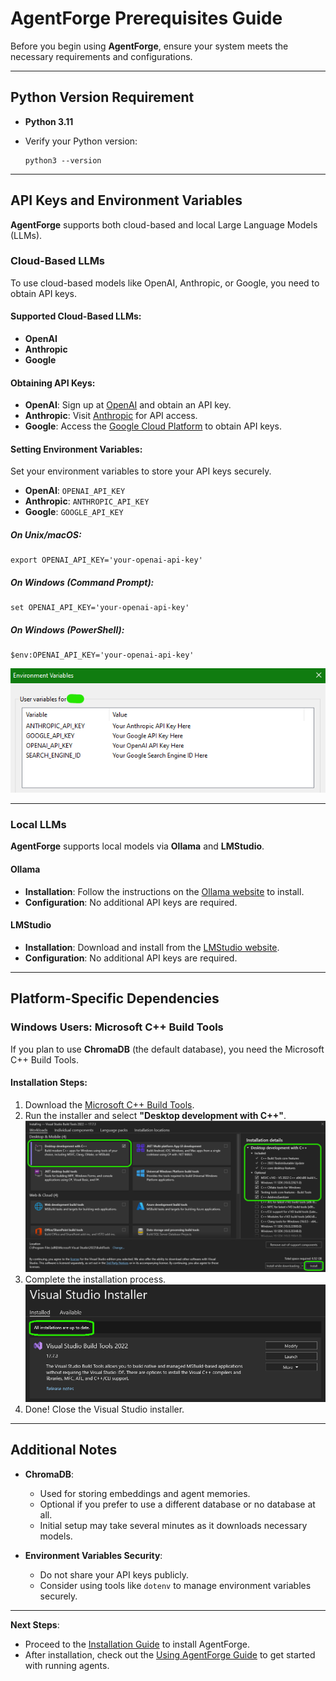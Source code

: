 # AgentForge Prerequisites Guide

Before you begin using **AgentForge**, ensure your system meets the necessary requirements and configurations.

---

## Python Version Requirement

- **Python 3.11**
- Verify your Python version:

  ```shell
  python3 --version
  ```

---

## API Keys and Environment Variables

**AgentForge** supports both cloud-based and local Large Language Models (LLMs).

### Cloud-Based LLMs

To use cloud-based models like OpenAI, Anthropic, or Google, you need to obtain API keys.

#### **Supported Cloud-Based LLMs**:

- **OpenAI**
- **Anthropic**
- **Google**

#### **Obtaining API Keys**:

- **OpenAI**: Sign up at [OpenAI](https://openai.com/) and obtain an API key.
- **Anthropic**: Visit [Anthropic](https://www.anthropic.com/) for API access.
- **Google**: Access the [Google Cloud Platform](https://cloud.google.com/) to obtain API keys.

#### **Setting Environment Variables**:

Set your environment variables to store your API keys securely.

- **OpenAI**: `OPENAI_API_KEY`
- **Anthropic**: `ANTHROPIC_API_KEY`
- **Google**: `GOOGLE_API_KEY`

##### **On Unix/macOS**:

```shell
export OPENAI_API_KEY='your-openai-api-key'
```

##### **On Windows (Command Prompt)**:

```shell
set OPENAI_API_KEY='your-openai-api-key'
```

##### **On Windows (PowerShell)**:

```shell
$env:OPENAI_API_KEY='your-openai-api-key'
```

![Environment Variables](../../docs/images/EnvKeys.png)

---

### Local LLMs

**AgentForge** supports local models via **Ollama** and **LMStudio**.

#### **Ollama**

- **Installation**: Follow the instructions on the [Ollama website](https://ollama.ai) to install.
- **Configuration**: No additional API keys are required.

#### **LMStudio**

- **Installation**: Download and install from the [LMStudio website](https://lmstudio.ai).
- **Configuration**: No additional API keys are required.

---

## Platform-Specific Dependencies

### Windows Users: Microsoft C++ Build Tools

If you plan to use **ChromaDB** (the default database), you need the Microsoft C++ Build Tools.

#### **Installation Steps**:

1. Download the [Microsoft C++ Build Tools](https://visualstudio.microsoft.com/visual-cpp-build-tools/).
2. Run the installer and select **"Desktop development with C++"**.
![Cpp_Setup](../../docs/images/Cpp_Setup.png)
3. Complete the installation process.
![Cpp_Completion](../../docs/images/Cpp_Completion.png)
4. Done! Close the Visual Studio installer.
---

## Additional Notes

- **ChromaDB**:
  - Used for storing embeddings and agent memories.
  - Optional if you prefer to use a different database or no database at all.
  - Initial setup may take several minutes as it downloads necessary models.

- **Environment Variables Security**:
  - Do not share your API keys publicly.
  - Consider using tools like `dotenv` to manage environment variables securely.

---

**Next Steps**:

- Proceed to the [Installation Guide](InstallationGuide.md) to install AgentForge.
- After installation, check out the [Using AgentForge Guide](UsingAgentForge.md) to get started with running agents.

